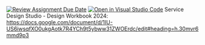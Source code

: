 [![Review Assignment Due Date](https://classroom.github.com/assets/deadline-readme-button-24ddc0f5d75046c5622901739e7c5dd533143b0c8e959d652212380cedb1ea36.svg)](https://classroom.github.com/a/QpCtzJAE)
[![Open in Visual Studio Code](https://classroom.github.com/assets/open-in-vscode-718a45dd9cf7e7f842a935f5ebbe5719a5e09af4491e668f4dbf3b35d5cca122.svg)](https://classroom.github.com/online_ide?assignment_repo_id=15058565&assignment_repo_type=AssignmentRepo)
Service Design Studio - Design Workbook 2024: https://docs.google.com/document/d/1IU-US6iwsqfXO0ukgAotk7R4YCh9t5ybww31ZWOErdc/edit#heading=h.30mvr6mmd9p3 

